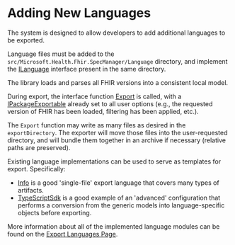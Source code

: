 # Adding New Languages

The system is designed to allow developers to add additional languages to be exported.

Language files must be added to the `src/Microsoft.Health.Fhir.SpecManager/Language` directory, and implement the [ILanguage](/fhir-codegen/api/Microsoft.Health.Fhir.SpecManager.Language.ILanguage.html) interface present in the same directory.

The library loads and parses all FHIR versions into a consistent local model.

During export, the interface function [Export](/fhir-codegen/api/Microsoft.Health.Fhir.SpecManager.Language.ILanguage.html#methods) is called, with a [IPackageExportable](/fhir-codegen/api/Microsoft.Health.Fhir.SpecManager.Manager.IPackageExportable.html) already set to all user options (e.g., the requested version of FHIR has been loaded, filtering has been applied, etc.).

The `Export` function may write as many files as desired in the `exportDirectory`.  The exporter will move those files into the user-requested directory, and will bundle them together in an archive if necessary (relative paths are preserved).

Existing language implementations can be used to serve as templates for export.  Specifically:
* [Info](/fhir-codegen/api/Microsoft.Health.Fhir.SpecManager.Language.Info.html) is a good 'single-file' export language that covers many types of artifacts.
* [TypeScriptSdk](/fhir-codegen/api/Microsoft.Health.Fhir.SpecManager.Language.TypeScriptSdk.html) is a good example of an 'advanced' configuration that performs a conversion from the generic models into language-specific objects before exporting.

More information about all of the implemented language modules can be found on the [Export Languages Page](languages.md).